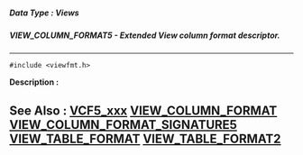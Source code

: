 ##### Data Type : Views
##### VIEW_COLUMN_FORMAT5 - Extended View column format descriptor.
---
```
#include <viewfmt.h>
```
**Description :**



**See Also :**
[VCF5_xxx](/reference/Symb/VCF5_xxx)
[VIEW_COLUMN_FORMAT](/reference/Data/VIEW_COLUMN_FORMAT)
[VIEW_COLUMN_FORMAT_SIGNATURE5](/reference/Symb/VIEW_COLUMN_FORMAT_SIGNATURE5)
[VIEW_TABLE_FORMAT](/reference/Data/VIEW_TABLE_FORMAT)
[VIEW_TABLE_FORMAT2](/reference/Data/VIEW_TABLE_FORMAT2)
---
